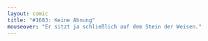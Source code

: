 ```yaml
---
layout: comic
title: "#1683: Keine Ahnung"
mouseover: "Er sitzt ja schließlich auf dem Stein der Weisen."
---
```

